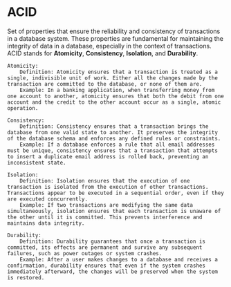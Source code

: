 # ACID

Set of properties that ensure the reliability and consistency of transactions in a database system. These properties are fundamental for maintaining the integrity of data in a database, especially in the context of transactions. ACID stands for **Atomicity**, **Consistency**, **Isolation**, and **Durability**.


    Atomicity:
        Definition: Atomicity ensures that a transaction is treated as a single, indivisible unit of work. Either all the changes made by the transaction are committed to the database, or none of them are.
        Example: In a banking application, when transferring money from one account to another, atomicity ensures that both the debit from one account and the credit to the other account occur as a single, atomic operation.

    Consistency:
        Definition: Consistency ensures that a transaction brings the database from one valid state to another. It preserves the integrity of the database schema and enforces any defined rules or constraints.
        Example: If a database enforces a rule that all email addresses must be unique, consistency ensures that a transaction that attempts to insert a duplicate email address is rolled back, preventing an inconsistent state.

    Isolation:
        Definition: Isolation ensures that the execution of one transaction is isolated from the execution of other transactions. Transactions appear to be executed in a sequential order, even if they are executed concurrently.
        Example: If two transactions are modifying the same data simultaneously, isolation ensures that each transaction is unaware of the other until it is committed. This prevents interference and maintains data integrity.

    Durability:
        Definition: Durability guarantees that once a transaction is committed, its effects are permanent and survive any subsequent failures, such as power outages or system crashes.
        Example: After a user makes changes to a database and receives a confirmation, durability ensures that even if the system crashes immediately afterward, the changes will be preserved when the system is restored.